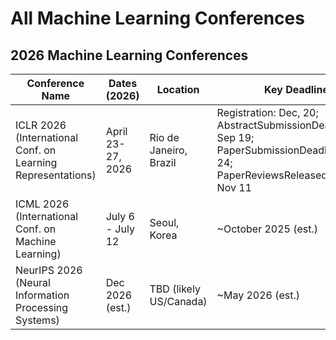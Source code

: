 # All Machine Learning Conferences

## 2026 Machine Learning Conferences
| Conference Name                                                            | Dates (2026)              | Location             | Key Deadline         | URL                                              |
|-----------------------------------------------------------------------------|----------------------------|----------------------|-----------------------|--------------------------------------------------|
| ICLR 2026 (International Conf. on Learning Representations)                | April 23-27, 2026  | Rio de Janeiro, Brazil | Registration: Dec, 20; AbstractSubmissionDeadline: Sep 19; PaperSubmissionDeadline: Sep 24; PaperReviewsReleasedToAuthors	Nov 11    | https://iclr.cc                                  |
| ICML 2026 (International Conf. on Machine Learning)                        | July 6 - July 12           | Seoul, Korea | ~October 2025 (est.)      | https://icml.cc                                  |
| NeurIPS 2026 (Neural Information Processing Systems)                       | Dec 2026 (est.)           | TBD (likely US/Canada)| ~May 2026 (est.)     | https://neurips.cc                               |
